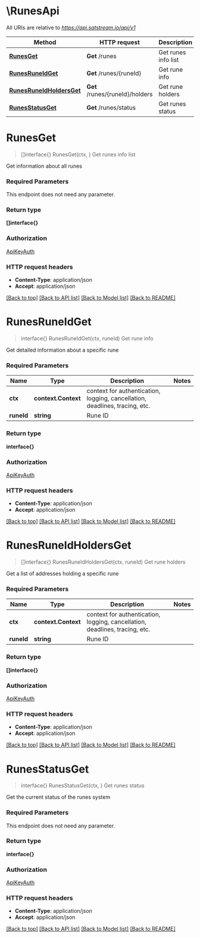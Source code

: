 # \RunesApi

All URIs are relative to *https://api.satstream.io/api/v1*

Method | HTTP request | Description
------------- | ------------- | -------------
[**RunesGet**](RunesApi.md#RunesGet) | **Get** /runes | Get runes info list
[**RunesRuneIdGet**](RunesApi.md#RunesRuneIdGet) | **Get** /runes/{runeId} | Get rune info
[**RunesRuneIdHoldersGet**](RunesApi.md#RunesRuneIdHoldersGet) | **Get** /runes/{runeId}/holders | Get rune holders
[**RunesStatusGet**](RunesApi.md#RunesStatusGet) | **Get** /runes/status | Get runes status


# **RunesGet**
> []interface{} RunesGet(ctx, )
Get runes info list

Get information about all runes

### Required Parameters
This endpoint does not need any parameter.

### Return type

**[]interface{}**

### Authorization

[ApiKeyAuth](../README.md#ApiKeyAuth)

### HTTP request headers

 - **Content-Type**: application/json
 - **Accept**: application/json

[[Back to top]](#) [[Back to API list]](../README.md#documentation-for-api-endpoints) [[Back to Model list]](../README.md#documentation-for-models) [[Back to README]](../README.md)

# **RunesRuneIdGet**
> interface{} RunesRuneIdGet(ctx, runeId)
Get rune info

Get detailed information about a specific rune

### Required Parameters

Name | Type | Description  | Notes
------------- | ------------- | ------------- | -------------
 **ctx** | **context.Context** | context for authentication, logging, cancellation, deadlines, tracing, etc.
  **runeId** | **string**| Rune ID | 

### Return type

**interface{}**

### Authorization

[ApiKeyAuth](../README.md#ApiKeyAuth)

### HTTP request headers

 - **Content-Type**: application/json
 - **Accept**: application/json

[[Back to top]](#) [[Back to API list]](../README.md#documentation-for-api-endpoints) [[Back to Model list]](../README.md#documentation-for-models) [[Back to README]](../README.md)

# **RunesRuneIdHoldersGet**
> []interface{} RunesRuneIdHoldersGet(ctx, runeId)
Get rune holders

Get a list of addresses holding a specific rune

### Required Parameters

Name | Type | Description  | Notes
------------- | ------------- | ------------- | -------------
 **ctx** | **context.Context** | context for authentication, logging, cancellation, deadlines, tracing, etc.
  **runeId** | **string**| Rune ID | 

### Return type

**[]interface{}**

### Authorization

[ApiKeyAuth](../README.md#ApiKeyAuth)

### HTTP request headers

 - **Content-Type**: application/json
 - **Accept**: application/json

[[Back to top]](#) [[Back to API list]](../README.md#documentation-for-api-endpoints) [[Back to Model list]](../README.md#documentation-for-models) [[Back to README]](../README.md)

# **RunesStatusGet**
> interface{} RunesStatusGet(ctx, )
Get runes status

Get the current status of the runes system

### Required Parameters
This endpoint does not need any parameter.

### Return type

**interface{}**

### Authorization

[ApiKeyAuth](../README.md#ApiKeyAuth)

### HTTP request headers

 - **Content-Type**: application/json
 - **Accept**: application/json

[[Back to top]](#) [[Back to API list]](../README.md#documentation-for-api-endpoints) [[Back to Model list]](../README.md#documentation-for-models) [[Back to README]](../README.md)

